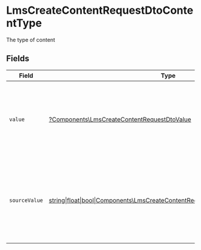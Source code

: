 # LmsCreateContentRequestDtoContentType

The type of content


## Fields

| Field                                                                                                                                                                       | Type                                                                                                                                                                        | Required                                                                                                                                                                    | Description                                                                                                                                                                 |
| --------------------------------------------------------------------------------------------------------------------------------------------------------------------------- | --------------------------------------------------------------------------------------------------------------------------------------------------------------------------- | --------------------------------------------------------------------------------------------------------------------------------------------------------------------------- | --------------------------------------------------------------------------------------------------------------------------------------------------------------------------- |
| `value`                                                                                                                                                                     | [?Components\LmsCreateContentRequestDtoValue](../../Models/Components/LmsCreateContentRequestDtoValue.md)                                                                   | :heavy_minus_sign:                                                                                                                                                          | The content type for write operations. Provide one of the listed enum values. If omitted or set to "unmapped_value", the source_value will be sent to the provider instead. |
| `sourceValue`                                                                                                                                                               | [string\|float\|bool\|Components\LmsCreateContentRequestDtoSourceValue4\|array\|null](../../Models/Components/LmsCreateContentRequestDtoSourceValue.md)                     | :heavy_minus_sign:                                                                                                                                                          | The provider-specific value to use when value is omitted or set to "unmapped_value". You are responsible for ensuring this matches the provider's expected format.          |